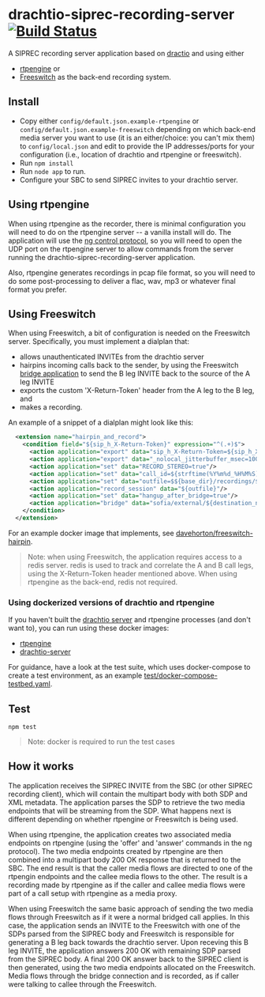 # drachtio-siprec-recording-server [![Build Status](https://secure.travis-ci.org/davehorton/drachtio-siprec-recording-server.png)](http://travis-ci.org/davehorton/drachtio-siprec-recording-server)

A SIPREC recording server application based on [dractio](https://github.com/davehorton/drachtio-srf) and using either
* [rtpengine](https://github.com/sipwise/rtpengine) or
* [Freeswitch](https://freeswitch.com/)
as the back-end recording system.

## Install

* Copy either `config/default.json.example-rtpengine` or `config/default.json.example-freeswitch` depending on which back-end media server you want to use (it is an either/choice: you can't mix them) to `config/local.json` and edit to provide the IP  addresses/ports for your configuration (i.e., location of drachtio and rtpengine or freeswitch). 
* Run `npm install`
* Run `node app` to run.
* Configure your SBC to send SIPREC invites to your drachtio server.

## Using rtpengine
When using rtpengine as the recorder, there is minimal configuration you will need to do on the rtpengine server -- a vanilla install will do.  The application will use the [ng control protocol](https://github.com/sipwise/rtpengine#the-ng-control-protocol), so you will need to open the UDP port on the rtpengine server to allow commands from the server running the drachtio-siprec-recording-server application.

Also, rtpengine generates recordings in pcap file format, so you will need to do some post-processing to deliver a flac, wav, mp3 or whatever final format you prefer.

## Using Freeswitch
When using Freeswitch, a bit of configuration is needed on the Freeswitch server.  Specifically, you must implement a dialplan that:
* allows unauthenticated INVITEs from the drachtio server
* hairpins incoming calls back to the sender, by using the Freeswitch [bridge application](https://freeswitch.org/confluence/display/FREESWITCH/mod_dptools%3A+bridge) to send the B leg INVITE back to the source of the A leg INVITE
* exports the custom 'X-Return-Token' header from the A leg to the B leg, and
* makes a recording.

An example of a snippet of a dialplan might look like this:
```xml
  <extension name="hairpin_and_record">
    <condition field="${sip_h_X-Return-Token}" expression="^(.+)$">
      <action application="export" data="sip_h_X-Return-Token=${sip_h_X-Return-Token}" />
      <action application="export" data="_nolocal_jitterbuffer_msec=100"/>
      <action application="set" data="RECORD_STEREO=true"/>
      <action application="set" data="call_id=${strftime(%Y%m%d_%H%M%S)}_${sip_from_tag}"/>
      <action application="set" data="outfile=$${base_dir}/recordings/${call_id}.wav"/> 
      <action application="record_session" data="${outfile}"/>
      <action application="set" data="hangup_after_bridge=true"/> 
      <action application="bridge" data="sofia/external/${destination_number}@${network_addr}"/>
    </condition>
  </extension>
```
For an example docker image that implements, see [davehorton/freeswitch-hairpin](https://hub.docker.com/r/davehorton/freeswitch-hairpin/).

> Note: when using Freeswitch, the application requires access to a redis server.  redis is used to track and correlate the A and B call legs, using the X-Return-Token header mentioned above.  When using rtpengine as the back-end, redis not required.
### Using dockerized versions of drachtio and rtpengine

If you haven't built the [drachtio server](https://github.com/davehorton/drachtio-server) and rtpengine processes (and don't want to), you can run using these docker images:
* [rtpengine](https://cloud.docker.com/swarm/davehorton/repository/docker/davehorton/rtpengine)
* [drachtio-server](https://cloud.docker.com/swarm/drachtio/repository/docker/drachtio/drachtio-server)

For guidance, have a look at the test suite, which uses docker-compose to create a test environment, as an example [test/docker-compose-testbed.yaml](test/docker-compose-testbed.yaml).

## Test

`npm test` 
> Note: docker is required to run the test cases

## How it works

The application receives the SIPREC INVITE from the SBC (or other SIPREC recording client), which will contain the multipart body with both SDP and XML metadata.  The application parses the SDP to retrieve the two media endpoints that will be streaming from the SDP.  What happens next is different depending on whether rtpengine or Freeswitch is being used.

When using rtpengine, the application creates two associated media endpoints on rtpengine (using the 'offer' and 'answer' commands in the ng protocol).  The two media endpoints created by rtpengine are then combined into a multipart body 200 OK response that is returned to the SBC.  The end result is that the caller media flows are directed to one of the rtpengin endpoints and the callee media flows to the other. The result is a recording made by rtpengine as if the caller and callee media flows were part of a call setup with rtpengine as a media proxy.

When using Freeswitch the same basic approach of sending the two media flows through Freeswitch as if it were a normal bridged call applies.  In this case, the application sends an INVITE to the Freeswitch with one of the SDPs parsed from the SIPREC body and Freeswitch is responsible for generating a B leg back towards the drachtio server.  Upon receving this B leg INVITE, the application answers 200 OK with remaining SDP parsed from the SIPREC body.  A final 200 OK answer back to the SIPREC client is then generated, using the two media endpoints allocated on the Freeswitch.  Media flows through the bridge connection and is recorded, as if caller were talking to callee through the Freeswitch.




